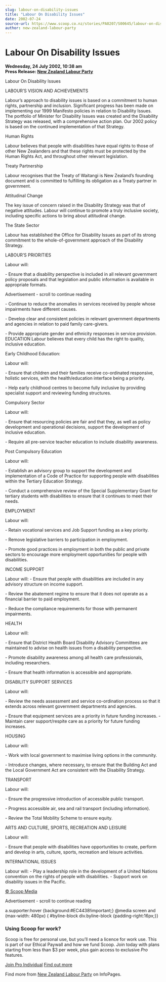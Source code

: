 ```yaml
---
slug: labour-on-disability-issues
title: "Labour On Disability Issues"
date: 2002-07-24
source-url: https://www.scoop.co.nz/stories/PA0207/S00645/labour-on-disability-issues.htm
author: new-zealand-labour-party
---
```

Labour On Disability Issues
===========================

**Wednesday, 24 July 2002, 10:38 am**  
**Press Release: [New Zealand Labour Party](https://info.scoop.co.nz/New_Zealand_Labour_Party)**

Labour On Disability Issues

LABOUR’S VISION AND ACHIEVEMENTS

Labour’s approach to disability issues is based on a commitment to human rights, partnership and inclusion. Significant progress has been made on implementing our 1999 Manifesto policies in relation to Disability Issues. The portfolio of Minister for Disability Issues was created and the Disability Strategy was released, with a comprehensive action plan. Our 2002 policy is based on the continued implementation of that Strategy.

Human Rights

Labour believes that people with disabilities have equal rights to those of other New Zealanders and that these rights must be protected by the Human Rights Act, and throughout other relevant legislation.

Treaty Partnership

Labour recognises that the Treaty of Waitangi is New Zealand’s founding document and is committed to fulfilling its obligation as a Treaty partner in government.

Attitudinal Change

The key issue of concern raised in the Disability Strategy was that of negative attitudes. Labour will continue to promote a truly inclusive society, including specific actions to bring about attitudinal change.

The State Sector

Labour has established the Office for Disability Issues as part of its strong commitment to the whole-of-government approach of the Disability Strategy.

LABOUR’S PRIORITIES

Labour will:

\- Ensure that a disability perspective is included in all relevant government policy proposals and that legislation and public information is available in appropriate formats.

Advertisement - scroll to continue reading





\- Continue to reduce the anomalies in services received by people whose impairments have different causes.

\- Develop clear and consistent policies in relevant government departments and agencies in relation to paid family care-givers.

\- Provide appropriate gender and ethnicity responses in service provision. EDUCATION Labour believes that every child has the right to quality, inclusive education.

Early Childhood Education:

Labour will:

\- Ensure that children and their families receive co-ordinated responsive, holistic services, with the health/education interface being a priority.

\- Help early childhood centres to become fully inclusive by providing specialist support and reviewing funding structures.

Compulsory Sector

Labour will:

\- Ensure that resourcing policies are fair and that they, as well as policy development and operational decisions, support the development of inclusive education.

\- Require all pre-service teacher education to include disability awareness.

Post Compulsory Education

Labour will:

\- Establish an advisory group to support the development and implementation of a Code of Practice for supporting people with disabilities within the Tertiary Education Strategy.

\- Conduct a comprehensive review of the Special Supplementary Grant for tertiary students with disabilities to ensure that it continues to meet their needs.

EMPLOYMENT

Labour will:

\- Retain vocational services and Job Support funding as a key priority.

\- Remove legislative barriers to participation in employment.

\- Promote good practices in employment in both the public and private sectors to encourage more employment opportunities for people with disabilities.

INCOME SUPPORT

Labour will: - Ensure that people with disabilities are included in any advisory structure on income support.

\- Review the abatement regime to ensure that it does not operate as a financial barrier to paid employment.

\- Reduce the compliance requirements for those with permanent impairments.

HEALTH

Labour will:

\- Ensure that District Health Board Disability Advisory Committees are maintained to advise on health issues from a disability perspective.

\- Promote disability awareness among all health care professionals, including researchers.

\- Ensure that health information is accessible and appropriate.

DISABILITY SUPPORT SERVICES

Labour will:

\- Review the needs assessment and service co-ordination process so that it extends across relevant government departments and agencies.

\- Ensure that equipment services are a priority in future funding increases. - Maintain carer support/respite care as a priority for future funding increases.

HOUSING

Labour will:

\- Work with local government to maximise living options in the community.

\- Introduce changes, where necessary, to ensure that the Building Act and the Local Government Act are consistent with the Disability Strategy.

TRANSPORT

Labour will:

\- Ensure the progressive introduction of accessible public transport.

\- Progress accessible air, sea and rail transport (including information).

\- Review the Total Mobility Scheme to ensure equity.

ARTS AND CULTURE, SPORTS, RECREATION AND LEISURE

Labour will:

\- Ensure that people with disabilities have opportunities to create, perform and develop in arts, culture, sports, recreation and leisure activities.

INTERNATIONAL ISSUES

Labour will: - Play a leadership role in the development of a United Nations convention on the rights of people with disabilities. - Support work on disability issues in the Pacific.

  

[© Scoop Media](http://www.scoop.co.nz/about/terms.html)  

Advertisement - scroll to continue reading



a.supporter:hover {background:#EC4438!important;} @media screen and (max-width: 480px) { #byline-block div.byline-block {padding-right:16px;}}

### Using Scoop for work?

Scoop is free for personal use, but you’ll need a licence for work use. This is part of our Ethical Paywall and how we fund Scoop. Join today with plans starting from less than $3 per week, plus gain access to exclusive _Pro_ features.  
  
[Join Pro Individual](https://pro.scoop.co.nz/Individual/?from=ProIn24) [Find out more](https://pro.scoop.co.nz/using-scoop-for-work/?from=ProIn24)

Find more from [New Zealand Labour Party](https://info.scoop.co.nz/New_Zealand_Labour_Party) on InfoPages.